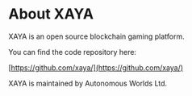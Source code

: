 # About XAYA

XAYA is an open source blockchain gaming platform.

You can find the code repository here:

[https://github.com/xaya/](https://github.com/xaya/)

XAYA is maintained by Autonomous Worlds Ltd.


